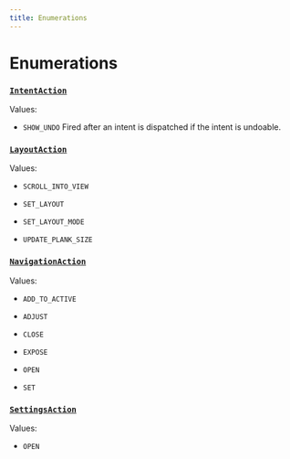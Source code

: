 ```yaml
---
title: Enumerations
---
```

# Enumerations
### [`IntentAction`](https://github.com/dxos/dxos/blob/ef925c9c7/packages/sdk/app-framework/src/plugins/IntentPlugin/provides.ts#L30)



Values:
- `SHOW_UNDO` Fired after an intent is dispatched if the intent is undoable.


### [`LayoutAction`](https://github.com/dxos/dxos/blob/ef925c9c7/packages/sdk/app-framework/src/plugins/common/layout.ts#L94)



Values:
- `SCROLL_INTO_VIEW` 

- `SET_LAYOUT` 

- `SET_LAYOUT_MODE` 

- `UPDATE_PLANK_SIZE` 


### [`NavigationAction`](https://github.com/dxos/dxos/blob/ef925c9c7/packages/sdk/app-framework/src/plugins/common/navigation.ts#L147)



Values:
- `ADD_TO_ACTIVE` 

- `ADJUST` 

- `CLOSE` 

- `EXPOSE` 

- `OPEN` 

- `SET` 


### [`SettingsAction`](https://github.com/dxos/dxos/blob/ef925c9c7/packages/sdk/app-framework/src/plugins/common/settings.ts#L20)



Values:
- `OPEN` 


